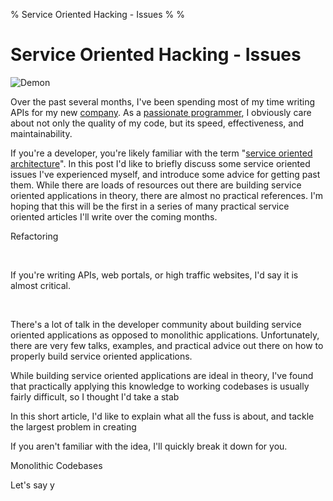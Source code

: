% Service Oriented Hacking - Issues
%
%

# Service Oriented Hacking - Issues

![Demon][]

Over the past several months, I've been spending most of my time writing APIs
for my new [company][]. As a [passionate programmer][], I obviously care about
not only the quality of my code, but its speed, effectiveness, and
maintainability.

If you're a developer, you're likely familiar with the term "[service oriented
architecture][]". In this post I'd like to briefly discuss some service oriented
issues I've experienced myself, and introduce some advice for getting past them.
While there are loads of resources out there are building service oriented
applications in theory, there are almost no practical references. I'm hoping
that this will be the first in a series of many practical service oriented
articles I'll write over the coming months.

Refactoring

 

If you're writing APIs, web portals, or high traffic websites, I'd say it is
almost critical.

 

There's a lot of talk in the developer community about building service oriented
applications as opposed to monolithic applications. Unfortunately, there are
very few talks, examples, and practical advice out there on how to properly
build service oriented applications.

While building service oriented applications are ideal in theory, I've found
that practically applying this knowledge to working codebases is usually fairly
difficult, so I thought I'd take a stab 

In this short article, I'd like to explain what all the fuss is about, and
tackle the largest problem in creating

If you aren't familiar with the idea, I'll quickly break it down for you.

Monolithic Codebases

Let's say y

  [Demon]: http://getfile3.posterous.com/getfile/files.posterous.com/temp-2012-08-23/frCdsmimseEgFFfDcBjirHkrhwIAoCbABEJxAbHEoxwaGFgeAgFfrxznzbcn/demon.jpg.scaled696.jpg
  [company]: https://www.telephonyresearch.com/ "Telephony Research"
  [passionate programmer]: http://www.amazon.com/gp/product/1934356344/ref=as_li_ss_tl?ie=UTF8&camp=1789&creative=390957&creativeASIN=1934356344&linkCode=as2&tag=rdegges-20
    "The Passionate Programmer"
  [service oriented architecture]: http://en.wikipedia.org/wiki/Service-oriented_architecture
    "Service Oriented Architecture"

